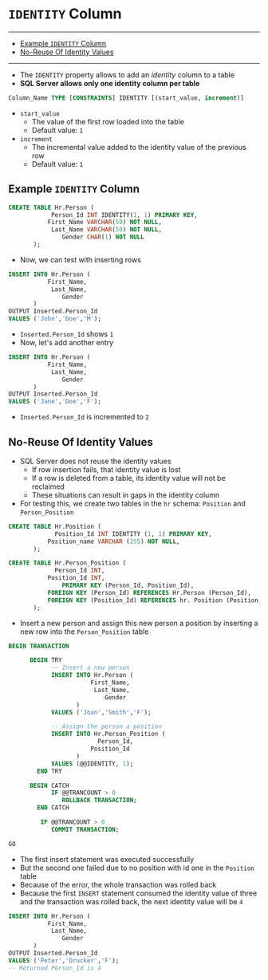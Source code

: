# `IDENTITY` Column

---

- [Example `IDENTITY` Column](#example-identity-column)
- [No-Reuse Of Identity Values](#no-reuse-of-identity-values)

---

- The `IDENTITY` property allows to add an *identity* column to a table
- **SQL Server allows only one identity column per table**

```sql
Column_Name TYPE [CONSTRAINTS] IDENTITY [(start_value, increment)]
```

- `start_value`
  - The value of the first row loaded into the table
  - Default value: `1`
- `increment`
  - The incremental value added to the identity value of the previous row
  - Default value: `1`

## Example `IDENTITY` Column

```sql
CREATE TABLE Hr.Person (
            Person_Id INT IDENTITY(1, 1) PRIMARY KEY,
           First_Name VARCHAR(50) NOT NULL,
            Last_Name VARCHAR(50) NOT NULL,
               Gender CHAR(1) NOT NULL
       );
```

- Now, we can test with inserting rows

```sql
INSERT INTO Hr.Person (
           First_Name,
            Last_Name,
               Gender
       )
OUTPUT Inserted.Person_Id
VALUES ('John','Doe','M');
```

- `Inserted.Person_Id` shows `1`
- Now, let's add another entry

```sql
INSERT INTO Hr.Person (
           First_Name,
            Last_Name,
               Gender
       )
OUTPUT Inserted.Person_Id
VALUES ('Jane','Doe','F');
```

- `Inserted.Person_Id` is incremented to `2`

## No-Reuse Of Identity Values

- SQL Server does not reuse the identity values
  - If row insertion fails, that identity value is lost
  - If a row is deleted from a table, its identity value will not be reclaimed
  - These situations can result in gaps in the identity column
- For testing this, we create two tables in the `hr` schema: `Position` and `Person_Position`

```sql
CREATE TABLE Hr.Position (
             Position_Id INT IDENTITY (1, 1) PRIMARY KEY,
           Position_name VARCHAR (255) NOT NULL,
       );

CREATE TABLE Hr.Person_Position (
             Person_Id INT,
           Position_Id INT,
               PRIMARY KEY (Person_Id, Position_Id),
           FOREIGN KEY (Person_Id) REFERENCES Hr.Person (Person_Id),
           FOREIGN KEY (Position_Id) REFERENCES hr. Position (Position_Id)
       );
```

- Insert a new person and assign this new person a position by inserting a new row into the `Person_Position` table

```sql
BEGIN TRANSACTION

      BEGIN TRY
            -- Insert a new person
            INSERT INTO Hr.Person (
                       First_Name,
                        Last_Name,
                           Gender
                   )
            VALUES ('Joan','Smith','F');

            -- Assign the person a position
            INSERT INTO Hr.Person_Position (
                         Person_Id,
                       Position_Id
                   )
            VALUES (@@IDENTITY, 1);
        END TRY

      BEGIN CATCH
            IF @@TRANCOUNT > 0
               ROLLBACK TRANSACTION;
        END CATCH

         IF @@TRANCOUNT > 0
            COMMIT TRANSACTION;

GO
```

- The first insert statement was executed successfully
- But the second one failed due to no position with id one in the `Position` table
- Because of the error, the whole transaction was rolled back
- Because the first `INSERT` statement consumed the identity value of three and the transaction was rolled back, the next identity value will be `4`

```sql
INSERT INTO Hr.Person (
           First_Name,
            Last_Name,
               Gender
       )
OUTPUT Inserted.Person_Id
VALUES ('Peter','Drucker','F');
-- Returned Person_Id is 4
```
